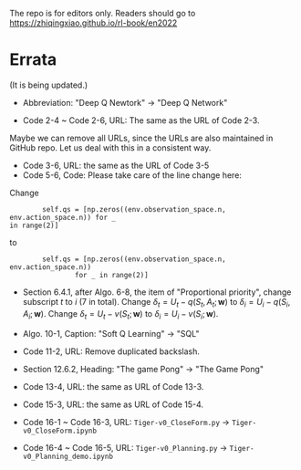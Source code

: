 The repo is for editors only. Readers should go to https://zhiqingxiao.github.io/rl-book/en2022

# Errata

(It is being updated.)

- Abbreviation: "Deep Q Newtork" -> "Deep Q Network"

- Code 2-4 ~ Code 2-6, URL: The same as the URL of Code 2-3.

Maybe we can remove all URLs, since the URLs are also maintained in GitHub repo. Let us deal with this in a consistent way.

- Code 3-6, URL: the same as the URL of Code 3-5
- Code 5-6, Code: Please take care of the line change here:

Change
```
        self.qs = [np.zeros((env.observation_space.n, env.action_space.n)) for _
in range(2)]
```
to
```
        self.qs = [np.zeros((env.observation_space.n, env.action_space.n))
                for _ in range(2)]
```

- Section 6.4.1, after Algo. 6-8, the item of "Proportional priority", change subscript $t$ to $i$ (7 in total). Change $\delta_t=U_t-q(\mathsfit{S}_t,\mathsfit{A}_t;\mathbf{w})$ to $\delta_i=U_i-q(\mathsfit{S}_i,\mathsfit{A}_i;\mathbf{w})$.
Change $\delta_t=U_t-v(\mathsfit{S}_t;\mathbf{w})$ to $\delta_i=U_i-v(\mathsfit{S}_i;\mathbf{w})$.

- Algo. 10-1, Caption: "Soft Q Learning" -> "SQL"
- Code 11-2, URL: Remove duplicated backslash.
- Section 12.6.2, Heading: "The game Pong" -> "The Game Pong"
- Code 13-4, URL: the same as URL of Code 13-3.
- Code 15-3, URL: the same as URL of Code 15-4.
- Code 16-1 ~ Code 16-3, URL: `Tiger-v0_CloseForm.py` -> `Tiger-v0_CloseForm.ipynb`
- Code 16-4 ~ Code 16-5, URL: `Tiger-v0_Planning.py` -> `Tiger-v0_Planning_demo.ipynb`
